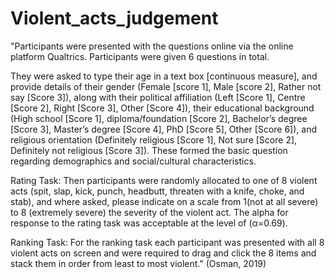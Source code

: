# Violent_acts_judgement
"Participants were presented with the questions online via the online platform Qualtrics. Participants were given 6 questions in total. 

They were asked to type their age in a text box [continuous measure], and provide details of their gender (Female [score 1], Male [score 2], Rather not say [Score 3]), along with their political affiliation (Left [Score 1], Centre [Score 2], Right [Score 3], Other [Score 4]), their educational background (High school [Score 1], diploma/foundation [Score 2], Bachelor’s degree [Score 3], Master’s degree [Score 4], PhD [Score 5], Other [Score 6]), and religious orientation (Definitely religious [Score 1], Not sure [Score 2], Definitely not religious [Score 3]). These formed the basic question regarding demographics and social/cultural characteristics. 

Rating Task: Then participants were randomly allocated to one of 8 violent acts (spit, slap, kick, punch, headbutt, threaten with a knife, choke, and stab), and where asked, please indicate on a scale from 1(not at all severe) to 8 (extremely severe) the severity of the violent act. The alpha for response to the rating task was acceptable at the level of (α=0.69). 

Ranking Task: For the ranking task each participant was presented with all 8 violent acts on screen and were required to drag and click the 8 items and stack them in order from least to most violent." (Osman, 2019)